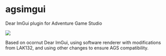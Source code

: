 # agsimgui
Dear ImGui plugin for Adventure Game Studio

![](https://user-images.githubusercontent.com/2244442/71566427-518ede80-2a96-11ea-9c5f-280f2ce6e01b.png)

Based on ocornut Dear ImGui, using software renderer with modifications from LAK132, and using other changes to ensure AGS compatibility.
